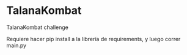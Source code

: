 # TalanaKombat
TalanaKombat challenge


Requiere hacer pip install a la librería de requirements, y luego correr main.py
